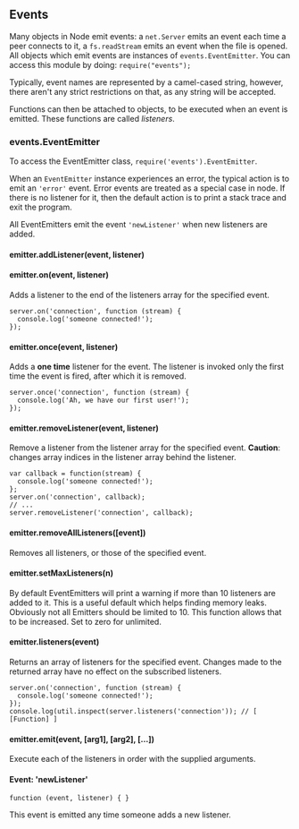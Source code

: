 ## Events

Many objects in Node emit events: a `net.Server` emits an event each time
a peer connects to it, a `fs.readStream` emits an event when the file is
opened. All objects which emit events are instances of `events.EventEmitter`.
You can access this module by doing: `require("events");`

Typically, event names are represented by a camel-cased string, however,
there aren't any strict restrictions on that, as any string will be accepted.

Functions can then be attached to objects, to be executed when an event
is emitted. These functions are called _listeners_.


### events.EventEmitter

To access the EventEmitter class, `require('events').EventEmitter`.

When an `EventEmitter` instance experiences an error, the typical action is
to emit an `'error'` event.  Error events are treated as a special case in node.
If there is no listener for it, then the default action is to print a stack
trace and exit the program.

All EventEmitters emit the event `'newListener'` when new listeners are
added.

#### emitter.addListener(event, listener)
#### emitter.on(event, listener)

Adds a listener to the end of the listeners array for the specified event.

    server.on('connection', function (stream) {
      console.log('someone connected!');
    });

#### emitter.once(event, listener)

Adds a **one time** listener for the event. The listener is
invoked only the first time the event is fired, after which
it is removed.

    server.once('connection', function (stream) {
      console.log('Ah, we have our first user!');
    });

#### emitter.removeListener(event, listener)

Remove a listener from the listener array for the specified event.
**Caution**: changes array indices in the listener array behind the listener.

    var callback = function(stream) {
      console.log('someone connected!');
    };
    server.on('connection', callback);
    // ...
    server.removeListener('connection', callback);


#### emitter.removeAllListeners([event])

Removes all listeners, or those of the specified event.


#### emitter.setMaxListeners(n)

By default EventEmitters will print a warning if more than 10 listeners are
added to it. This is a useful default which helps finding memory leaks.
Obviously not all Emitters should be limited to 10. This function allows
that to be increased. Set to zero for unlimited.


#### emitter.listeners(event)

Returns an array of listeners for the specified event.
Changes made to the returned array have no effect on the
subscribed listeners.

    server.on('connection', function (stream) {
      console.log('someone connected!');
    });
    console.log(util.inspect(server.listeners('connection')); // [ [Function] ]

#### emitter.emit(event, [arg1], [arg2], [...])

Execute each of the listeners in order with the supplied arguments.

#### Event: 'newListener'

`function (event, listener) { }`

This event is emitted any time someone adds a new listener.
